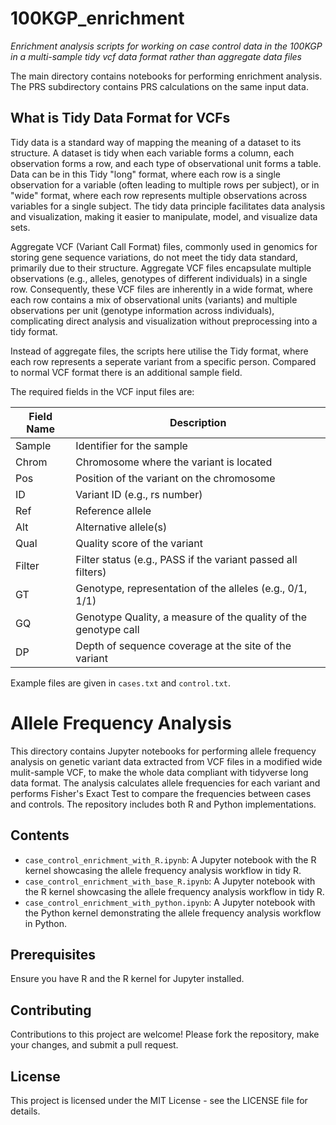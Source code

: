 # 100KGP_enrichment
*Enrichment analysis scripts for working on case control data in the 100KGP in a multi-sample tidy vcf data format rather than aggregate data files*

The main directory contains notebooks for performing enrichment analysis. The PRS subdirectory contains PRS calculations on the same input data.

## What is Tidy Data Format for VCFs
Tidy data is a standard way of mapping the meaning of a dataset to its structure. A dataset is tidy when each variable forms a column, each observation forms a row, and each type of observational unit forms a table. Data can be in this Tidy "long" format, where each row is a single observation for a variable (often leading to multiple rows per subject), or in "wide" format, where each row represents multiple observations across variables for a single subject. The tidy data principle facilitates data analysis and visualization, making it easier to manipulate, model, and visualize data sets.

Aggregate VCF (Variant Call Format) files, commonly used in genomics for storing gene sequence variations, do not meet the tidy data standard, primarily due to their structure. Aggregate VCF files encapsulate multiple observations (e.g., alleles, genotypes of different individuals) in a single row. Consequently, these VCF files are inherently in a wide format, where each row contains a mix of observational units (variants) and multiple observations per unit (genotype information across individuals), complicating direct analysis and visualization without preprocessing into a tidy format.

Instead of aggregate files, the scripts here utilise the Tidy format, where each row represents a seperate variant from a specific person. Compared to normal VCF format there is an additional sample field.

The required fields in the VCF input files are:

| Field Name  | Description                                           |
|-------------|-------------------------------------------------------|
| Sample      | Identifier for the sample                             |
| Chrom       | Chromosome where the variant is located               |
| Pos         | Position of the variant on the chromosome             |
| ID          | Variant ID (e.g., rs number)                          |
| Ref         | Reference allele                                      |
| Alt         | Alternative allele(s)                                 |
| Qual        | Quality score of the variant                          |
| Filter      | Filter status (e.g., PASS if the variant passed all filters) |
| GT          | Genotype, representation of the alleles (e.g., 0/1, 1/1) |
| GQ          | Genotype Quality, a measure of the quality of the genotype call |
| DP          | Depth of sequence coverage at the site of the variant |

Example files are given in `cases.txt` and `control.txt`.

# Allele Frequency Analysis

This directory contains Jupyter notebooks for performing allele frequency analysis on genetic variant data extracted from VCF files in a modified wide mulit-sample VCF, to make the whole data compliant with tidyverse long data format. The analysis calculates allele frequencies for each variant and performs Fisher's Exact Test to compare the frequencies between cases and controls. The repository includes both R and Python implementations.

## Contents

- `case_control_enrichment_with_R.ipynb`: A Jupyter notebook with the R kernel showcasing the allele frequency analysis workflow in tidy R.
- `case_control_enrichment_with_base_R.ipynb`: A Jupyter notebook with the R kernel showcasing the allele frequency analysis workflow in tidy R.
- `case_control_enrichment_with_python.ipynb`: A Jupyter notebook with the Python kernel demonstrating the allele frequency analysis workflow in Python.

## Prerequisites

Ensure you have R and the R kernel for Jupyter installed.

## Contributing
Contributions to this project are welcome! Please fork the repository, make your changes, and submit a pull request.

## License
This project is licensed under the MIT License - see the LICENSE file for details.
